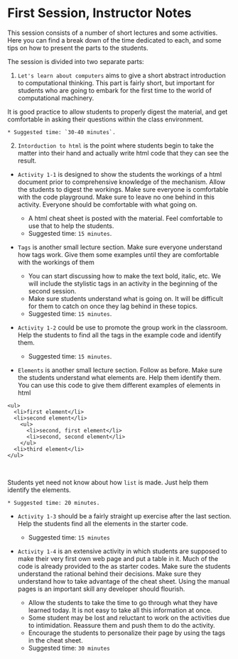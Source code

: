# First Session, Instructor Notes

This session consists of a number of short lectures and some activities. Here you can find a break down of the time dedicated to each, and some tips on how to present the parts to the students.

The session is divided into two separate parts:

1. `Let's learn about computers` aims to give a short abstract introduction to computational thinking. This part is fairly short, but important for students who are going to embark for the first time to the world of computational machinery.<br>

It is good practice to allow students to properly digest the material, and get comfortable in asking their questions within the class environment.<br>

    * Suggested time: `30-40 minutes`. 

2. `Intorduction to html` is the point where students begin to take the matter into their hand and actually write html code that they can see the result.

* `Activity 1-1` is designed to show the students the workings of a html document prior to comprehensive knowledge of the mechanism. Allow the students to digest the workings. Make sure everyone is comfortable with the code playground. Make sure to leave no one behind in this activity. Everyone should be comfortable with what going on. 

    * A html cheat sheet is posted with the material. Feel comfortable to use that to help the students.
    * Suggested time: `15 minutes`.

* `Tags` is another small lecture section. Make sure everyone understand how tags work. Give them some examples until they are comfortable with the workings of them
    * You can start discussing how to make the text bold, italic, etc. We will include the stylistic tags in an activity in the beginning of the second session.  
    * Make sure students understand what is going on. It will be difficult for them to catch on once they lag behind in these topics.
    * Suggested time: `15 minutes`.

* `Activity 1-2` could be use to promote the group work in the classroom. Help the students to find all the tags in the example code and identify them.
    * Suggested time: `15 minutes`. 
* `Elements` is another small lecture section. Follow as before. Make sure the students understand what elements are. Help them identify them. You can use this code to give them different examples of elements in html

```
<ul>
  <li>first element</li>
  <li>second element</li>
    <ul>
      <li>second, first element</li>
      <li>second, second element</li>
    </ul>
  <li>third element</li>
</ul>
```
<br>

Students yet need not know about how `list` is made. Just help them identify the elements.

    * Suggested time: 20 minutes. 
* `Activity 1-3` should be a fairly straight up exercise after the last section. Help the students find all the elements in the starter code.
    * Suggested time: `15 minutes`

* `Activity 1-4` is an extensive activity in which students are supposed to make their very first own web page and put a table in it. Much of the code is already provided to the as starter codes. Make sure the students understand the rational behind their decisions. Make sure they understand how to take advantage of the cheat sheet. Using the manual pages is an important skill any developer should flourish.
    * Allow the students to take the time to go through what they have learned today. It is not easy to take all this information at once. 
    * Some student may be lost and reluctant to work on the activities due to intimidation. Reassure them and push them to do the activity. 
    * Encourage the students to personalize their page by using the tags in the cheat sheet.
    * Suggested time: `30 minutes`